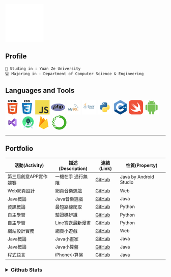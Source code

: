 ![gif from nerdy.dev](https://github.com/axuy312/axuy312/blob/main/hi.gif)  

## Profile 
    🏫 Studing in : Yuan Ze University
    💻 Majoring in : Department of Computer Science & Engineering
    
## Languages and Tools
<img height="45" width="45" src="https://github.com/axuy312/axuy312/blob/main/icon/html.png" /><img height="45" width="45" src="https://github.com/axuy312/axuy312/blob/main/icon/css.png" />
<img height="45" width="45" src="https://github.com/axuy312/axuy312/blob/main/icon/javascript.png" /> 
<img height="45" width="45" src="https://github.com/axuy312/axuy312/blob/main/icon/php.png" /> 
<img height="45" width="45" src="https://github.com/axuy312/axuy312/blob/main/icon/mysql.png" /> 
<img height="45" width="45" src="https://github.com/axuy312/axuy312/blob/main/icon/java.png" /> 
<img height="45" width="45" src="https://github.com/axuy312/axuy312/blob/main/icon/python.png" /> 
<img height="45" width="45" src="https://github.com/axuy312/axuy312/blob/main/icon/cpp.png" /> 
<img height="45" width="45" src="https://github.com/axuy312/axuy312/blob/main/icon/swift.png" /> 
<img height="45" width="45" src="https://github.com/axuy312/axuy312/blob/main/icon/android.png" /> 
<img height="45" width="45" src="https://github.com/axuy312/axuy312/blob/main/icon/visualstudio.png" /> 
<img height="45" width="45" src="https://github.com/axuy312/axuy312/blob/main/icon/androidstudio.png" /> 
<img height="45" width="45" src="https://github.com/axuy312/axuy312/blob/main/icon/firebase.png" /> 
<img height="45" width="45" src="https://github.com/axuy312/axuy312/blob/main/icon/anaconda.png" /> 
 
 
 
-----
    

## Portfolio  
| 活動(Activity) | 描述(Description) | 連結(Link) | 性質(Property) |
| --------- | ---------- | ----------------------------------------------------| ---------|
| 第三屆創意APP實作競賽 | 一機在手 通行無阻 | [GitHub](https://github.com/axuy312/YZU_APP_Contest-YZUPass) | Java by Android Studio |
| Web網頁設計 | 網頁音樂遊戲 | [GitHub](https://github.com/axuy312/Web_1071_FinalProject) | Web |
| Java概論 | Java音樂遊戲 | [GitHub](https://github.com/axuy312/Java_1082_FinalProject) | Java |
| 資訊概論 | 最短路線爬取 | [GitHub](https://github.com/axuy312/Python_1081_HomeworkProject) | Python |
| 自主學習 | 驗證碼辨識 | [GitHub](https://github.com/axuy312/Python_YZU_CAPTCHA-Crawler) | Python |
| 自主學習 | Line寄送最新漫畫 | [GitHub](https://github.com/axuy312/Python_Comic_Crawler-and-Line-sender) | Python |
| 網站設計實務 | 網頁小遊戲 | [GitHub](https://github.com/axuy312/Web_1072_FinalProject) | Web |
| Java概論 | Java小畫家 | [GitHub](https://github.com/axuy312/Java_1082_Paint) | Java |
| Java概論 | Java小算盤 | [GitHub](https://github.com/axuy312/Java_1082_Calculator) | Java |
| 程式語言 | iPhone小算盤 | [GitHub](https://github.com/axuy312/Swift_1082_Calculator) | Java |

<h3><details>
 <summary>Github Stats</summary>
    <img align="center" src="https://github-readme-stats.vercel.app/api?username=axuy312&bg_color=30,e96443,904e95&title_color=fff&text_color=fff" />
    <p></p>
    <img align="center" src="https://github-readme-stats.vercel.app/api/top-langs/?username=axuy312&layout=compact)](https://github.com/anuraghazra/github-readme-stats" />
</details></h3>
